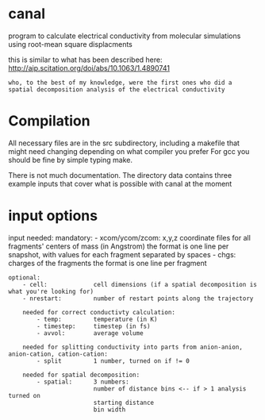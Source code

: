 # canal

program to calculate electrical conductivity from molecular simulations using root-mean square displacments

this is similar to what has been described here:
    http://aip.scitation.org/doi/abs/10.1063/1.4890741

    who, to the best of my knowledge, were the first ones who did a spatial decomposition analysis of the electrical conductivity

# Compilation

All necessary files are in the src subdirectory, including a makefile that might need changing depending on what compiler you prefer
For gcc you should be fine by simple typing make.

There is not much documentation. The directory data contains three example inputs that cover what is possible with canal at the moment

# input options

input needed:
    mandatory:
        - xcom/ycom/zcom:   x,y,z coordinate files for all fragments' centers of mass (in Angstrom)
                            the format is one line per snapshot, with values for each fragment separated by spaces
        - chgs:             charges of the fragments
                            the format is one line per fragment

    optional:
        - cell:             cell dimensions (if a spatial decomposition is what you're looking for)
        - nrestart:         number of restart points along the trajectory

        needed for correct conductivty calculation:
            - temp:         temperature (in K)
            - timestep:     timestep (in fs)
            - avvol:        average volume

        needed for splitting conductivity into parts from anion-anion, anion-cation, cation-cation:
            - split         1 number, turned on if != 0

        needed for spatial decomposition:
            - spatial:      3 numbers:
                            number of distance bins <-- if > 1 analysis turned on
                            starting distance
                            bin width
